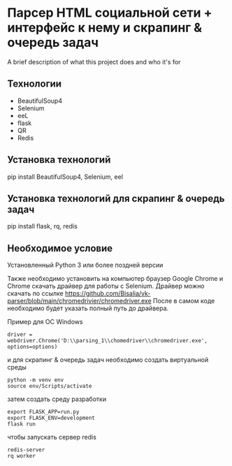 # Парсер HTML социальной сети + интерфейс к нему ​и скрапинг & очередь задач


A brief description of what this project does and who it's for

## Технологии

* BeautifulSoup4
* Selenium
* eeL
* flask
* QR
* Redis

## Установка технологий

pip install BeautifulSoup4, Selenium, eel

## Установка технологий для скрапинг & очередь задач
pip install flask, rq, redis


## Необходимое условие

Установленный Python 3 или более поздней версии

Также необходимо установить на компьютер браузер Google Chrome и Chrome скачать драйвер для работы с Selenium. Драйвер можно скачать по ссылке https://github.com/Bisalia/vk-parser/blob/main/chromedrivier/chromedriver.exe После в самом коде необходимо будет указать полный путь до драйвера.

Пример для ОС Windows


    driver = webdriver.Chrome('D:\\parsing_1\\chomedriver\\chromedriver.exe', options=options)

и для скрапинг & очередь задач необходимо создать виртуальной среды

    python -m venv env
    source env/Scripts/activate 

затем создать среду разработки

    export FLASK_APP=run.py
    export FLASK_ENV=development
    flask run

чтобы запускать сервер redis 


    redis-server
    rq worker
